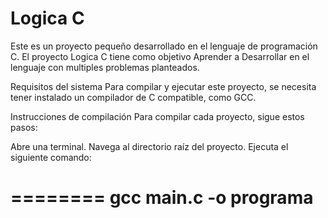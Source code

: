 # Logica C
Este es un proyecto pequeño desarrollado en el lenguaje de programación C. El proyecto Logica C tiene como objetivo Aprender a Desarrollar en el lenguaje con multiples problemas planteados.

Requisitos del sistema
Para compilar y ejecutar este proyecto, se necesita tener instalado un compilador de C compatible, como GCC.

Instrucciones de compilación
Para compilar  cada proyecto, sigue estos pasos:

Abre una terminal.
Navega al directorio raíz del proyecto.
Ejecuta el siguiente comando:

========
gcc main.c -o programa
========
